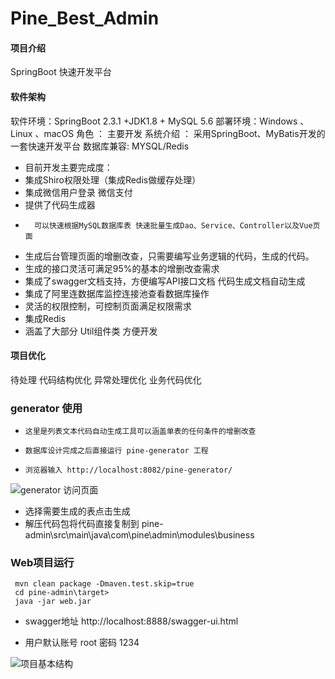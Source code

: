 # Pine_Best_Admin

#### 项目介绍
SpringBoot 快速开发平台

#### 软件架构
软件环境：SpringBoot 2.3.1 +JDK1.8 + MySQL 5.6 
部署环境：Windows 、Linux 、macOS
角色 ： 主要开发
系统介绍 ： 采用SpringBoot、MyBatis开发的一套快速开发平台
数据库兼容:  MYSQL/Redis

- 	目前开发主要完成度：
- 	集成Shiro权限处理（集成Redis做缓存处理）
- 	集成微信用户登录  微信支付
- 	提供了代码生成器 
-       可以快速根据MySQL数据库表 快速批量生成Dao、Service、Controller以及Vue页面
- 	生成后台管理页面的增删改查，只需要编写业务逻辑的代码，生成的代码。
- 	生成的接口灵活可满足95%的基本的增删改查需求 
- 	集成了swagger文档支持，方便编写API接口文档 代码生成文档自动生成
- 	集成了阿里连数据库监控连接池查看数据库操作
- 	灵活的权限控制，可控制页面满足权限需求  
- 	集成Redis
- 	涵盖了大部分 Util组件类 方便开发

#### 项目优化
待处理
代码结构优化
异常处理优化
业务代码优化

###   generator 使用
-     这里是列表文本代码自动生成工具可以涵盖单表的任何条件的增删改查
-     数据库设计完成之后直接运行 pine-generator 工程
-     浏览器输入 http://localhost:8082/pine-generator/
![generator 访问页面](https://images.gitee.com/uploads/images/2019/0421/110348_334054ce_1583129.png "gemerator.png")
- 选择需要生成的表点击生成
- 解压代码包将代码直接复制到 pine-admin\src\main\java\com\pine\admin\modules\business

### Web项目运行

```
 mvn clean package -Dmaven.test.skip=true
 cd pine-admin\target>
 java -jar web.jar
```
- swagger地址 http://localhost:8888/swagger-ui.html

- 用户默认账号 root 密码 1234


![项目基本结构](https://images.gitee.com/uploads/images/2019/0421/110725_efcbc5b2_1583129.png "微信开发.png")
